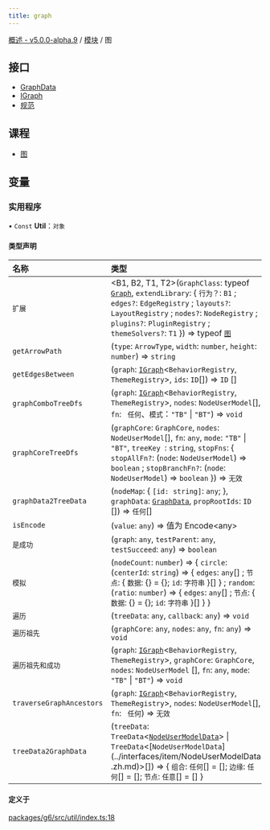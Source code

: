 ```yaml
---
title: graph
---
```


[概述 - v5.0.0-alpha.9](../README.zh.md) / [模块](../modules.zh.md) / 图 

 ## 接口 

 - [GraphData](../interfaces/graph/GraphData.zh.md) 
 - [IGraph](../interfaces/graph/IGraph.zh.md) 
 - [规范](../interfaces/graph/Specification.zh.md) 

 ## 课程 

 - [图](../classes/graph/Graph.zh.md) 

 ## 变量 

 ### 实用程序 

 • `Const` **Util**：`对象` 

 #### 类型声明 

 | 名称 | 类型 | 
 | :------ | :------ | 
 | `扩展` | <B1, B2, T1, T2\>(`GraphClass`: typeof [`Graph`](../classes/graph/Graph.zh.md), `extendLibrary`: { `行为？`: `B1` ; `edges?`: `EdgeRegistry` ; `layouts?`: `LayoutRegistry` ; `nodes?`: `NodeRegistry` ; `plugins?`: `PluginRegistry` ; `themeSolvers?`: `T1` }) => typeof [ `图`](../classes/graph/Graph.zh.md) | 
 | `getArrowPath` | (`type`: `ArrowType`, `width`: `number`, `height`: `number`) => `string` | 
 | `getEdgesBetween` | (`graph`: [`IGraph`](../interfaces/graph/IGraph.zh.md)<`BehaviorRegistry`, `ThemeRegistry`\>, `ids`: `ID`[]) => `ID` []| 
 | `graphComboTreeDfs` | (`graph`: [`IGraph`](../interfaces/graph/IGraph.zh.md)<`BehaviorRegistry`, `ThemeRegistry`\>, `nodes`: `NodeUserModel`[], `fn`: ` 任何`、`模式`：``"TB"`` \| ``"BT"``) => `void` | 
 | `graphCoreTreeDfs` | (`graphCore`: `GraphCore`, `nodes`: `NodeUserModel`[], `fn`: `any`, `mode`: ``"TB"`` \| ``"BT"``, `treeKey `: `string`, `stopFns`: { `stopAllFn?`: (`node`: `NodeUserModel`) => `boolean` ; `stopBranchFn?`: (`node`: `NodeUserModel`) => `boolean` }) => `无效` | 
 | `graphData2TreeData` | (`nodeMap`: { `[id: string]`: `any`; }, `graphData`: [`GraphData`](../interfaces/graph/GraphData.zh.md), `propRootIds`: `ID `[]) => `任何`[] | 
 | `isEncode` | (`value`: `any`) => 值为 Encode<any\> | 
 | `是成功` | (`graph`: `any`, `testParent`: `any`, `testSucceed`: `any`) => `boolean` | 
 | `模拟` | (`nodeCount`: `number`) => { `circle`: (`centerId`: `string`) => { `edges`: `any`[] ; `节点`: { `数据`: {} = {}; `id`: `字符串` }[] } ; `random`: (`ratio`: `number`) => { `edges`: `any`[] ; `节点`: { `数据`: {} = {}; `id`: `字符串` }[] } } | 
 | `遍历` | (`treeData`: `any`, `callback`: `any`) => `void` | 
 | `遍历祖先` | (`graphCore`: `any`, `nodes`: `any`, `fn`: `any`) => `void` | 
 | `遍历祖先和成功` | (`graph`: [`IGraph`](../interfaces/graph/IGraph.zh.md)<`BehaviorRegistry`, `ThemeRegistry`\>, `graphCore`: `GraphCore`, `nodes`: `NodeUserModel` [], `fn`: `any`, `mode`: ``"TB"`` \| ``"BT"``) => `void` | 
 | `traverseGraphAncestors` | (`graph`: [`IGraph`](../interfaces/graph/IGraph.zh.md)<`BehaviorRegistry`, `ThemeRegistry`\>, `nodes`: `NodeUserModel`[], `fn`: ` 任何`) => `无效` | 
 | `treeData2GraphData` | (`treeData`: `TreeData`<[`NodeUserModelData`](../interfaces/item/NodeUserModelData.zh.md)\> \| `TreeData`<[`NodeUserModelData`](../interfaces/item/NodeUserModelData .zh.md)\>[]) => { `组合`: `任何`[] = []; `边缘`: `任何`[] = []; `节点`: `任意`[] = [] } | 

 #### 定义于 

 [packages/g6/src/util/index.ts:18](https://github.com/antvis/G6/blob/a69acd5592/packages/g6/src/util/index.ts#L18)